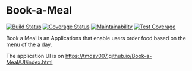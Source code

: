 # Book-a-Meal
[![Build Status](https://travis-ci.org/TMDav007/Book-a-Meal.svg?branch=develop)](https://travis-ci.org/TMDav007/Book-a-Meal)
[![Coverage Status](https://coveralls.io/repos/github/TMDav007/Book-a-Meal/badge.svg?branch=develop)](https://coveralls.io/github/TMDav007/Book-a-Meal?branch=develop)
[![Maintainability](https://api.codeclimate.com/v1/badges/e882166b997e60914cf7/maintainability)](https://codeclimate.com/github/TMDav007/Book-a-Meal/maintainability)
[![Test Coverage](https://api.codeclimate.com/v1/badges/e882166b997e60914cf7/test_coverage)](https://codeclimate.com/github/TMDav007/Book-a-Meal/test_coverage)

Book a Meal is an Applications that enable users order food based on the menu of the a day.

The application UI is on https://tmdav007.github.io/Book-a-Meal/UI/index.html
